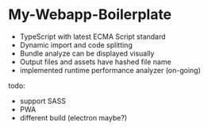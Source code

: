 # My-Webapp-Boilerplate

- TypeScript with latest ECMA Script standard
- Dynamic import and code splitting
- Bundle analyze can be displayed visually
- Output files and assets have hashed file name
- implemented runtime performance analyzer (on-going)

todo:
- support SASS
- PWA
- different build (electron maybe?)
